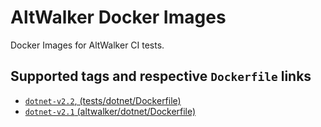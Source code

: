 # AltWalker Docker Images

Docker Images for AltWalker CI tests.

## Supported tags and respective `Dockerfile` links

* [`dotnet-v2.2`, (tests/dotnet/Dockerfile)](https://gitlab.com/altom/altwalker/docker-images/blob/master/tests/dotnet/Dockerfile)
* [`dotnet-v2.1` (altwalker/dotnet/Dockerfile)](https://gitlab.com/altom/altwalker/docker-images/blob/master/tests/dotnet/Dockerfile)
